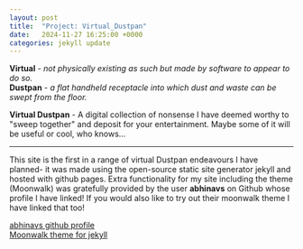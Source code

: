 ```yaml
---
layout: post
title:  "Project: Virtual_Dustpan"
date:   2024-11-27 16:25:00 +0000
categories: jekyll update
---
```


<b>Virtual</b> - <i>not physically existing as such but made by software to appear to do so.</i> <br>
<b>Dustpan</b> - <i>a flat handheld receptacle into which dust and waste can be swept from the floor.</i>

<b>Virtual Dustpan</b> - A digital collection of nonsense I have deemed worthy to "sweep together" and deposit for your entertainment. Maybe some of it will be useful or cool, who knows...
<hr>
This site is the first in a range of virtual Dustpan endeavours I have planned- it was made using the open-source static site generator jekyll and hosted with github pages. Extra functionality for my site including the theme (Moonwalk) was gratefully provided by the user <b>abhinavs</b> on Github whose profile I have linked! If you would also like to try out their moonwalk theme I have linked that too!

[abhinavs github profile][abhinavs-profile] <br>
[Moonwalk theme for jekyll][abhinavs-moonwalk-theme]

[abhinavs-profile]: https://github.com/abhinavs
[abhinavs-moonwalk-theme]: https://github.com/abhinavs/moonwalk
